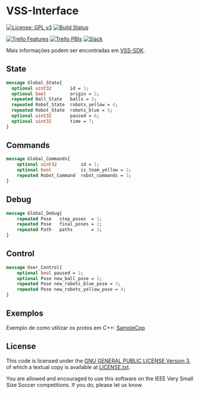 # VSS-Interface
[![License: GPL v3](https://img.shields.io/badge/License-GPL%20v3-blue.svg)][gpl3]
[![Build Status](https://travis-ci.org/SIRLab/VSS-Interface.svg?branch=master)][travis]

[![Trello Features](https://img.shields.io/badge/Trello-Features-blue.svg)][vss-sdk-features]
[![Trello PBIs](https://img.shields.io/badge/Trello-PBIs-blue.svg)][vss-sdk-pbis]
[![Slack](https://img.shields.io/badge/Slack-Channel-551a8b.svg)][slack]

Mais informações podem ser encontradas em [VSS-SDK][vss-sdk].

## State

```protobuf
message Global_State{
  optional uint32       id = 1;
  optional bool         origin = 2;
  repeated Ball_State   balls = 3;
  repeated Robot_State  robots_yellow = 4;
  repeated Robot_State  robots_blue = 5;
  optional uint32       paused = 6;
  optional uint32       time = 7;
}
```

## Commands

```protobuf
message Global_Commands{
	optional uint32			id = 1;
	optional bool			is_team_yellow = 2;
	repeated Robot_Command	robot_commands = 3;
}
```

## Debug

```protobuf
message Global_Debug{
    repeated Pose   step_poses  = 1;
    repeated Pose   final_poses = 2;
    repeated Path   paths       = 3;
}
```

## Control

```protobuf
message User_Control{
    optional bool paused = 1;
    optional Pose new_ball_pose = 2;
    repeated Pose new_robots_blue_pose = 3;
    repeated Pose new_robots_yellow_pose = 4;
}
```

## Exemplos
Exemplo de como utilizar os protos em C++: [SampleCpp][samplecpp]


License
-------

This code is licensed under the [GNU GENERAL PUBLIC LICENSE Version 3][gpl3], of which a textual copy is available at [LICENSE.txt](LICENSE.txt).

You are allowed and encouraged to use this software on the IEEE Very Small Size Soccer competitions.  If you do, please let us know.


[gpl3]: http://www.gnu.org/licenses/gpl-3.0/
[vss-sdk]: http://sirlab.github.io/VSS-SDK
[samplecpp]: https://github.com/SIRLab/VSS-SampleCpp
[travis]: https://travis-ci.org/SIRLab/VSS-Interface
[vss-sdk-features]: https://trello.com/b/b4dVV6ug/vss-sdk-features
[vss-sdk-pbis]: https://trello.com/b/m0u389nR/vss-sdk-pbis
[slack]: https://vss-sdk.slack.com